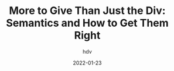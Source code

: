 ---
author: hdv
date: 2022-01-23
draft: true
tags:
  - html
  - semantics
  - accessibility
target_url: https://hiddedevries.nl/en/blog/2022-01-23-more-to-give-than-just-the-div-semantics-and-how-to-get-them-right
title: "More to Give Than Just the Div: Semantics and How to Get Them Right"
---